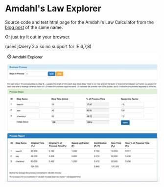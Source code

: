 
# Amdahl's Law Explorer

Source code and test html page for the Amdahl's Law Calculator from the [blog post](http://www.julianbrowne.com/article/viewer/amdahls-law) of the same name.

Or just [try it out](http://julianbrowne.github.io/amdahls-law/) in your browser.

(uses jQuery 2.x so no support for IE 6,7,8)

![screenshot](img/screenshot.jpg)
